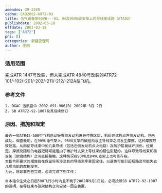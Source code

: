 ```yaml
---
amendno: 39-3580  
cadno: CAD2002-AR72-03  
title: 电气设备架90VU---93、94及95VU碳支架上的导线束线路（ATA92）  
publishdate: 2002-03-18  
effdate: 2002-03-18  
tags: ["AR72"]  
pns: []  
categories: 新疆管理局  
author: 庄丽  
---
```

  
### 适用范围  
完成ATR 1447号改装，但未完成ATR 4840号改装的ATR72-101/-102/-201/-202/-211/-212/-212A型飞机。  
  
<!--more-->  
### 参考文件  
    1. DGAC 适航指令 2002-091-066(B) 2002年 3月 2日  
    2. SB ATR72-92-1007及其后续修订  
  
### 原因、措施和规定  
    最近一架ATR42-500型飞机启动好右侧发动机离开停靠区后，机组尝试启动左侧发动机，但未成功。调查表明，在90VU电气架上，95VU支架的碳结构与主导线束之间发生摩擦。这种摩擦导致短路，从而使导线束中的几条导线（包括左侧发动机点火电路）及防护层被烧坏损伤。经确定，摩擦及随后的电器短路可能是由于维护时支架上导线束的错位引起的。这样导致导线束和碳支架（耐磨结构）之间直接接触。这种情况在93VU及94VU支架上也可能存在。  
    本指令所要求的措施旨在保证将所涉及到的导线束牢靠固定住，以避免可能引起短路及可能失去几项功能的摩擦发生。  
    为此，除非事先已完成，必须完成下列工作：  
  
    自本指令生效之日起500飞行小时内且不晚于2002年9月1日前，必须按照SB ATR72-92-1007的说明，在导线束与碳架结构之间安装一固定装置。  
